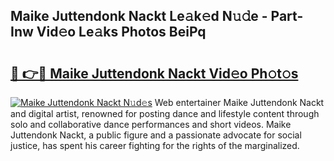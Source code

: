 ## Maike Juttendonk Nackt Le𝚊k𝚎d N𝚞𝚍e - Part-Inw Vid𝚎o Le𝚊ks Photos BeiPq

# <h2><a href="http://fb5j63.evod.top/?m=Maike+Juttendonk+Nackt">🔗 👉🔴 Maike Juttendonk Nackt Vid𝚎o Ph𝚘t𝚘s</a></h2>

[![Maike Juttendonk Nackt N𝚞d𝚎s](https://i.imgur.com/8V9OHl7.gif)](http://fb5j63.evod.top/?m=Maike+Juttendonk+Nackt)
Web entertainer Maike Juttendonk Nackt and digital artist, renowned for posting dance and lifestyle content through solo and collaborative dance performances and short videos. Maike Juttendonk Nackt, a public figure and a passionate advocate for social justice, has spent his career fighting for the rights of the marginalized. 
